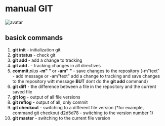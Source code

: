 # manual GIT 
![avatar](https://miro.medium.com/max/1200/1*hED79iPpQEcVg4R7BJs3SA.jpeg)
## basick commands

1. **git init** - initialization git
2. **git status** - check git
3. **git add** - add a change to tracking
4. **git add .** - tracking changes in all directives
5. **commit** *plus* **-m" "** or **-am" "** - save changes to the repository (-m"text" - add message or -am"text" add a change to tracking and save changes to the repository witt message **BUT** dont do the **git add** command)
6. **git diff** - the difference between a file in the repository and the current saved file
7. **git log** - output of all file versions
8. **git reflog** - output of all, only commit
9. **git checkout** - switching to a different file version (*for example, command git checkout d2d5d78 - switching to the version number 1)
10. **git master** - switching to the current file version